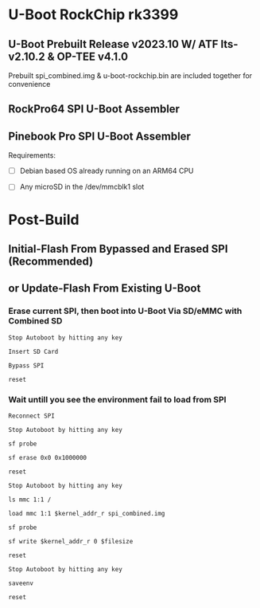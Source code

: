 # U-Boot RockChip rk3399


## U-Boot Prebuilt Release v2023.10 W/ ATF lts-v2.10.2 & OP-TEE v4.1.0
Prebuilt spi_combined.img & u-boot-rockchip.bin are included together for convenience

## RockPro64 SPI U-Boot Assembler
## Pinebook Pro SPI U-Boot Assembler


Requirements:

* [ ] Debian based OS already running on an ARM64 CPU

* [ ] Any microSD in the /dev/mmcblk1 slot


# Post-Build
## Initial-Flash From Bypassed and Erased SPI (Recommended)
## or Update-Flash From Existing U-Boot


### Erase current SPI, then boot into U-Boot Via SD/eMMC with Combined SD

`Stop Autoboot by hitting any key`

`Insert SD Card`

`Bypass SPI`

`reset`

### Wait untill you see the environment fail to load from SPI

`Reconnect SPI`

`Stop Autoboot by hitting any key`

`sf probe`

`sf erase 0x0 0x1000000`

`reset`

`Stop Autoboot by hitting any key`

`ls mmc 1:1 /`

`load mmc 1:1 $kernel_addr_r spi_combined.img`

`sf probe`

`sf write $kernel_addr_r 0 $filesize`

`reset`

`Stop Autoboot by hitting any key`

`saveenv`

`reset`
